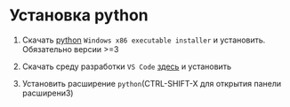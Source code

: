 # Установка python
1. Скачать [python](https://www.python.org/downloads/release/python-362/) `Windows x86 executable installer` и установить. Обязательно версии >=3 

2. Скачать среду разработки `VS Code` [здесь](https://code.visualstudio.com/download) и установить
3. Установить расширение `python`(CTRL-SHIFT-X для открытия панели расширени3)
